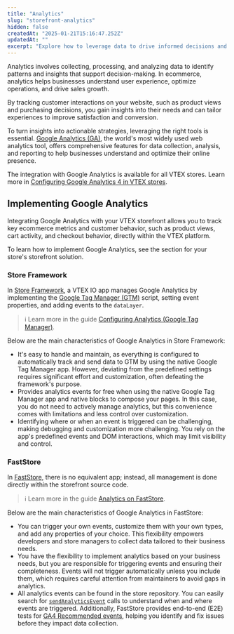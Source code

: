 ```yaml
---
title: "Analytics"
slug: "storefront-analytics"
hidden: false
createdAt: "2025-01-21T15:16:47.252Z"
updatedAt: ""
excerpt: "Explore how to leverage data to drive informed decisions and optimize your VTEX store performance."
---
```


Analytics involves collecting, processing, and analyzing data to identify patterns and insights that support decision-making. In ecommerce, analytics helps businesses understand user experience, optimize operations, and drive sales growth.

By tracking customer interactions on your website, such as product views and purchasing decisions, you gain insights into their needs and can tailor experiences to improve satisfaction and conversion.

To turn insights into actionable strategies, leveraging the right tools is essential. [Google Analytics (GA)](https://marketingplatform.google.com/intl/en-US_us/about/analytics/), the world's most widely used web analytics tool, offers comprehensive features for data collection, analysis, and reporting to help businesses understand and optimize their online presence.

The integration with Google Analytics is available for all VTEX stores. Learn more in [Configuring Google Analytics 4 in VTEX stores](https://help.vtex.com/en/tutorial/how-to-setup-google-analytics-in-vtex-store--G2P0rmSrEiqCcmUMyUUwG).

## Implementing Google Analytics

Integrating Google Analytics with your VTEX storefront allows you to track key ecommerce metrics and customer behavior, such as product views, cart activity, and checkout behavior, directly within the VTEX platform.

To learn how to implement Google Analytics, see the section for your store's storefront solution.

### Store Framework

In [Store Framework](https://developers.vtex.com/docs/guides/store-framework), a VTEX IO app manages Google Analytics by implementing the [Google Tag Manager (GTM)](https://tagmanager.google.com/) script, setting event properties, and adding events to the `dataLayer`.

> ℹ️ Learn more in the guide [Configuring Analytics (Google Tag Manager)](https://developers.vtex.com/docs/guides/store-framework-configuring-analytics-google-tag-manager).

Below are the main characteristics of Google Analytics in Store Framework:

- It's easy to handle and maintain, as everything is configured to automatically track and send data to GTM by using the native Google Tag Manager app. However, deviating from the predefined settings requires significant effort and customization, often defeating the framework's purpose.
- Provides analytics events for free when using the native Google Tag Manager app and native blocks to compose your pages. In this case, you do not need to actively manage analytics, but this convenience comes with limitations and less control over customization.
- Identifying where or when an event is triggered can be challenging, making debugging and customization more challenging. You rely on the app's predefined events and DOM interactions, which may limit visibility and control.

### FastStore

In [FastStore](https://developers.vtex.com/docs/guides/faststore), there is no equivalent app; instead, all management is done directly within the storefront source code.

> ℹ️ Learn more in the guide [Analytics on FastStore](https://developers.vtex.com/docs/guides/faststore/analytics-overview).

Below are the main characteristics of Google Analytics in FastStore:

- You can trigger your own events, customize them with your own types, and add any properties of your choice. This flexibility empowers developers and store managers to collect data tailored to their business needs.
- You have the flexibility to implement analytics based on your business needs, but you are responsible for triggering events and ensuring their completeness. Events will not trigger automatically unless you include them, which requires careful attention from maintainers to avoid gaps in analytics.
- All analytics events can be found in the store repository. You can easily search for [`sendAnalyticsEvent`](https://developers.vtex.com/docs/guides/faststore/analytics-send-analytics-event) calls to understand when and where events are triggered. Additionally, FastStore provides end-to-end (E2E) tests for [GA4 Recommended events](https://support.google.com/analytics/answer/9267735?sjid=7873480420853807302-SA), helping you identify and fix issues before they impact data collection.

